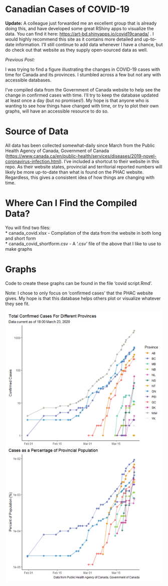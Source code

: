 Canadian Cases of COVID-19
==========================

**Update:** A colleague just forwarded me an excellent group that is
already doing this, and have developed some great RShiny apps to
visualize the data. You can find it here:
<a href="https://art-bd.shinyapps.io/covid19canada/" class="uri">https://art-bd.shinyapps.io/covid19canada/</a>
. I would highly recommend this site as it contains more detailed and
up-to-date information. I’ll still continue to add data whenever I have
a chance, but do check out that website as they supply open-sourced data
as well.

*Previous Post:*

I was trying to find a figure illustrating the changes in COVID-19 cases
with time for Canada and its provinces. I stumbled across a few but not
any with accessible databases.

I’ve compiled data from the Government of Canada website to help see the
change in confirmed cases with time. I’ll try to keep the database
updated at least once a day (but no promises!). My hope is that anyone
who is wanting to see how things have changed with time, or try to plot
their own graphs, will have an accessible resource to do so.

Source of Data
==============

All data has been collected somewhat-daily since March from the Public
Health Agency of Canada, Government of Canada
(<a href="https://www.canada.ca/en/public-health/services/diseases/2019-novel-coronavirus-infection.html" class="uri">https://www.canada.ca/en/public-health/services/diseases/2019-novel-coronavirus-infection.html</a>).
I’ve included a shortcut to their website in this repo. As their website
states, provincial and territorial reported numbers will likely be more
up-to-date than what is found on the PHAC website. Regardless, this
gives a consistent idea of how things are changing with time.

Where Can I Find the Compiled Data?
===================================

You will find two files:  
\* canada\_covid.xlsx - Compilation of the data from the website in both
long and short form  
\* canada\_covid\_shortform.csv - A ‘.csv’ file of the above that I like
to use to make graphs

Graphs
======

Code to create these graphs can be found in the file ‘covid script.Rmd’.

Note: I chose to only focus on ‘confirmed cases’ that the PHAC website
gives. My hope is that this database helps others plot or visualize
whatever they see fit.

![](README_files/figure-markdown_strict/unnamed-chunk-1-1.png)
